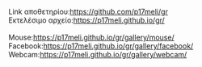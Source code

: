 Link αποθετηρίου:https://github.com/p17meli/gr <br>
Εκτελέσιμο αρχείο:https://p17meli.github.io/gr/ <br>
<br>
Mouse:https://p17meli.github.io/gr/gallery/mouse/ <br>
Facebook:https://p17meli.github.io/gr/gallery/facebook/ <br>
Webcam:https://p17meli.github.io/gr/gallery/webcam/

